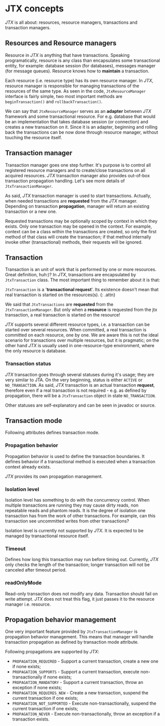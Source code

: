 # JTX concepts

*JTX* is all about: resources, resource managers, transactions and
transaction managers.

## Resources and Resource managers

Resource in *JTX* is anything that have transactions. Speaking
programatically, resource is any class than encapsulates some
transactional entity, for example: database session (for databases),
messages manager (for message queues). Resource knows how to
**maintain** a transaction.

Each resource (i.e. resource type) has its own resource manager. In
*JTX*, resource manager is responsible for managing transactions of the
resources of the same type. As seen in the code, `JtxResourceManager`
interface is fairly simple, two most important methods are
`beginTransaction()` and `rollbackTransaction()`.

We can say that `JtxResourceManager` serves as an **adapter** between
*JTX* framework and some transactional resource. For e.g. database that
would be an implementation that takes database session (or connection)
and creates a new transaction on it. Since it is an adapter, beginning
and rolling back the transactions can be now done through resource
manager, without touching the resource itself.

## Transaction manager

Transaction manager goes one step further. It's purpose is to control
all registered resource managers and to create/close transactions on all
acquired resources. *JTX* transaction manager also provides out-of-box
transaction propagation handling. Let's see more details of
`JtxTransactionManager`.

As said, *JTX* transaction manager is used to start transactions.
Actually, when needed transactions are **requested** from the *JTX*
manager. Depending on transaction **propagation**, manager will return
an existing transaction or a new one.

Requested transactions may be optionally scoped by context in which they
exists. Only one transaction may be opened in the context. For example,
context can be a class within the transactions are created, so only the
first method of that class will create the transaction; if that method
internally invoke other (transactional) methods, their requests will be
ignored.

## Transaction

Transaction is an unit of work that is performed by one or more
resources. Great definition, huh:)? In *JTX*, transactions are
encapsulated by `JtxTransaction` class. The most important thing to
remember about it is that:

`JtxTransaction` is a '**transactional request**'. Its existence
doesn't mean that real transaction is started on the resources(s).
{: .attn}

We said that `JtxTransactions` are **requested** from the
`JtxTransactionManager`. But only when a **resource** is requested from
the jtx transaction, a real transaction is started on the resource!

*JTX* supports several different resource types, i.e. a transaction can
be started over several resources. When committed, a real transaction is
committed on each resource, one by one. We are aware this is not the
ideal scenario for transactions over multiple resources, but it is
pragmatic; on the other hand *JTX* is usually used in one-resource-type
environment, where the only resource is database.

### Transaction status

*JTX* transaction goes through several statuses during it's usage; they
are very similar to JTA. On the very beginning, status is either
`ACTIVE` or `NO_TRANSACTION`. As said, *JTX* transaction is an actual
transaction **request**, therefore even if a real transaction is not
required - e.g. as defined by propagation, there will be a
`JtxTransaction` object in state `NO_TRANSACTION`.

Other statuses are self-explanatory and can be seen in javadoc or
source.

## Transaction mode

Following attributes defines transaction mode.

### Propagation behavior

Propagation behavior is used to define the transaction boundaries. It
defines behavior if a transactional method is executed when a
transaction context already exists.

*JTX* provides its own propagation management.

### Isolation level

Isolation level has something to do with the concurrency control. When
multiple transactions are running they may cause dirty reads, non
repeatable reads and phantom reads. It is the degree of isolation one
transaction has from the work of other transactions. For example, can
this transaction see uncommitted writes from other transactions?

Isolation level is currently not supported by *JTX*. It is expected to
be managed by transactional resource itself.

### Timeout

Defines how long this transaction may run before timing out. Currently,
*JTX* only checks the length of the transaction; longer transaction will
not be canceled after timeout period.

### readOnlyMode

Read-only transaction does not modify any data. Transaction should fail
on write attempt. *JTX* does not treat this flag, it just passes it to
the resource manager i.e. resource.

## Propagation behavior management

One very important feature provided by `JtxTransactionManager` is
propagation behavior management. This means that manager will handle
transaction propagation as defined by transaction mode attribute.

Following propagations are supported by *JTX*\:

* `PROPAGATION_REQUIRED` - Support a current transaction, create a new
  one if none exists;
* `PROPAGATION_SUPPORTS` - Support a current transaction, execute
  non-transactionally if none exists;
* `PROPAGATION_MANDATORY` - Support a current transaction, throw an
  exception if none exists;
* `PROPAGATION_REQUIRES_NEW` - Create a new transaction, suspend the
  current transaction if one exists;
* `PROPAGATION_NOT_SUPPORTED` - Execute non-transactionally, suspend the
  current transaction if one exists;
* `PROPAGATION_NEVER` - Execute non-transactionally, throw an exception
  if a transaction exists.
